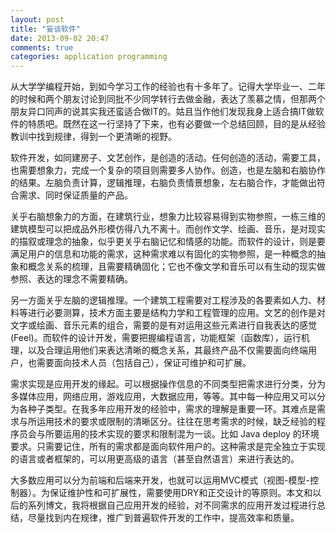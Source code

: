 ```yaml
---
layout: post
title: "妄谈软件"
date: 2013-09-02 20:47
comments: true
categories: application programming
---
```


从大学学编程开始，到如今学习工作的经验也有十多年了。记得大学毕业一、二年的时候和两个朋友讨论到同批不少同学转行去做金融，表达了羡慕之情，但那两个朋友异口同声的说其实我还蛮适合做IT的。姑且当作他们发现我身上适合搞IT做软件的特质吧。既然在这一行坚持了下来，也有必要做一个总结回顾，目的是从经验教训中找到规律，得到一个更清晰的视野。

软件开发，如同建房子、文艺创作，是创造的活动。任何创造的活动，需要工具，也需要想象力，完成一个复杂的项目则需要多人协作。创造，也是左脑和右脑协作的结果。左脑负责计算，逻辑推理，右脑负责情景想象，左右脑合作，才能做出符合需求、同时保证质量的产品。

关乎右脑想象力的方面，在建筑行业，想象力比较容易得到实物参照，一栋三维的建筑模型可以把成品外形模仿得八九不离十。而创作文学、绘画、音乐，是对现实的描叙或理念的抽象，似乎更关乎右脑记忆和情感的功能。而软件的设计，则是要满足用户的信息和功能的需求，这种需求难以有固化的实物参照，是一种概念的抽象和概念关系的梳理，且需要精确固化；它也不像文学和音乐可以有生动的现实做参照、表达的理念不需要精确。

另一方面关乎左脑的逻辑推理。一个建筑工程需要对工程涉及的各要素如人力、材料等进行必要测算，技术方面主要是结构力学和工程管理的应用。文艺的创作是对文字或绘画、音乐元素的组合，需要的是有对运用这些元素进行自我表达的感觉(Feel)。而软件的设计开发，需要把握编程语言，功能框架（函数库），运行机理，以及合理运用他们来表达清晰的概念关系，其最终产品不仅需要面向终端用户，也需要面向技术人员（包括自己），保证可维护和可扩展。

需求实现是应用开发的缘起。可以根据操作信息的不同类型把需求进行分类，分为多媒体应用，网络应用，游戏应用，大数据应用，等等。其中每一种应用又可以分为各种子类型。在我多年应用开发的经验中，需求的理解是重要一环。其难点是需求与所运用技术的要求或限制的清晰区分。往往在思考需求的时候，缺乏经验的程序员会与所要运用的技术实现的要求和限制混为一谈。比如 Java deploy 的环境要求。只需要记住，所有的需求都是面向软件用户的。这种需求是完全独立于实现的语言或者框架的，可以用更高级的语言（甚至自然语言）来进行表达的。

大多数应用可以分为前端和后端来开发，也就可以运用MVC模式（视图-模型-控制器）。为保证维护性和可扩展性，需要使用DRY和正交设计的等原则。本文和以后的系列博文，我将根据自己应用开发的经验，对不同需求的应用开发过程进行总结，尽量找到内在规律，推广到普遍软件开发的工作中，提高效率和质量。